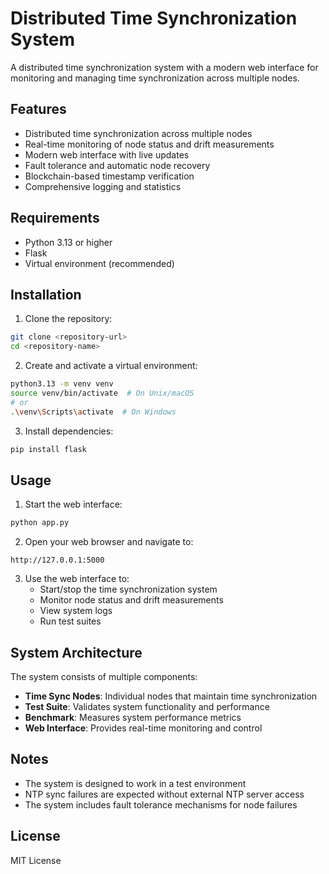 # Distributed Time Synchronization System

A distributed time synchronization system with a modern web interface for monitoring and managing time synchronization across multiple nodes.

## Features

- Distributed time synchronization across multiple nodes
- Real-time monitoring of node status and drift measurements
- Modern web interface with live updates
- Fault tolerance and automatic node recovery
- Blockchain-based timestamp verification
- Comprehensive logging and statistics

## Requirements

- Python 3.13 or higher
- Flask
- Virtual environment (recommended)

## Installation

1. Clone the repository:
```bash
git clone <repository-url>
cd <repository-name>
```

2. Create and activate a virtual environment:
```bash
python3.13 -m venv venv
source venv/bin/activate  # On Unix/macOS
# or
.\venv\Scripts\activate  # On Windows
```

3. Install dependencies:
```bash
pip install flask
```

## Usage

1. Start the web interface:
```bash
python app.py
```

2. Open your web browser and navigate to:
```
http://127.0.0.1:5000
```

3. Use the web interface to:
   - Start/stop the time synchronization system
   - Monitor node status and drift measurements
   - View system logs
   - Run test suites

## System Architecture

The system consists of multiple components:

- **Time Sync Nodes**: Individual nodes that maintain time synchronization
- **Test Suite**: Validates system functionality and performance
- **Benchmark**: Measures system performance metrics
- **Web Interface**: Provides real-time monitoring and control

## Notes

- The system is designed to work in a test environment
- NTP sync failures are expected without external NTP server access
- The system includes fault tolerance mechanisms for node failures

## License

MIT License 